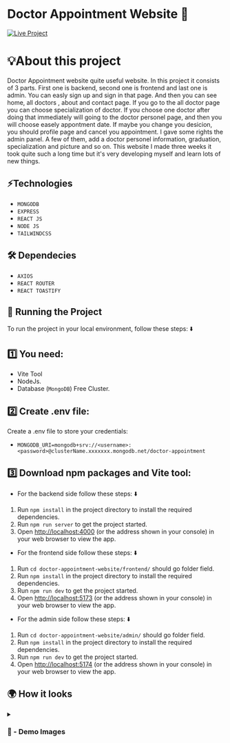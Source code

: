 # Doctor Appointment Website 🥼  

[![Live Project](https://img.shields.io/badge/🌍%20Live%20Project-Click%20Here-blue?style=for-the-badge)](https://checku-project-frontend.onrender.com/)

# 💡About this project 
Doctor Appointment website quite useful website. In this project it consists of 3 parts. First one is backend, second one is frontend and last one is admin. You can easly sign up and sign in that page. And then you can see home, all doctors , about and contact page. If you go to the all doctor page you can choose specialization of doctor. If you choose one doctor after doing that immediately will going to the doctor personel page, and then you will choose easely appontment date. If maybe you change you desicion, you should profile page and cancel you appointment. I gave some rights the admin panel. A few of them, add a doctor personel information, graduation, specialization and picture and so on. This website I made three weeks it took quite such a long time but it's very developing myself and learn lots of new things.

## ⚡Technologies
* `MONGODB`
* `EXPRESS`
* `REACT JS`
* `NODE JS`
* `TAILWINDCSS`

## 🛠 Dependecies
* `AXIOS`
* `REACT ROUTER`
* `REACT TOASTIFY`

## 🚦 Running the Project

To run the project in your local environment, follow these steps: ⬇️

## 1️⃣ You need: 

- Vite Tool
- NodeJs.
- Database (`MongoDB`) Free Cluster.

## 2️⃣ Create .env file:

Create a .env file to store your credentials:

- `MONGODB_URI=mongodb+srv://<username>:<password>@clusterName.xxxxxxx.mongodb.net/doctor-appointment`

## 3️⃣ Download npm packages and Vite tool:

- For the backend side follow these steps: ⬇️

1. Run `npm install` in the project directory to install the required dependencies.
2. Run `npm run server` to get the project started.
3. Open [http://localhost:4000](http://localhost:4000) (or the address shown in your console) in your web browser to view the app.

- For the frontend side follow these steps: ⬇️

1. Run `cd doctor-appointment-website/frontend/` should go folder field.
2. Run `npm install` in the project directory to install the required dependencies.
3. Run `npm run dev` to get the project started.
4. Open [http://localhost:5173](http://localhost:5173) (or the address shown in your console) in your web browser to view the app.

- For the admin side follow these steps: ⬇️

1. Run `cd doctor-appointment-website/admin/` should go folder field.
2. Run `npm install` in the project directory to install the required dependencies.
3. Run `npm run dev` to get the project started.
4. Open [http://localhost:5174](http://localhost:5174) (or the address shown in your console) in your web browser to view the app.

## 🌍 How it looks

<details>
<summary><h3> 📸 - Demo Images </h3></summary>


<img src='https://github.com/user-attachments/assets/768d1f94-29e3-4466-90c5-418278abb2ce' width="100%"/>

#

<img src='https://github.com/user-attachments/assets/c66e8a38-6c8f-4b07-ab43-4ede3c087a09' width="100%"/>

#

<img src='https://github.com/user-attachments/assets/6bc93c7b-2e47-414a-ac9c-f7abbe8871b4' width="100%"/>

#

<img src='https://github.com/user-attachments/assets/ba5625b0-2a40-4429-b3c8-e6a5f4e23676' width="100%"/>

#

<img src='https://github.com/user-attachments/assets/7d6f1afb-f767-4464-8189-33df6a1cc2b8' width="100%"/>

#

<img src='https://github.com/user-attachments/assets/c7d8da6e-6bc4-485a-a6ce-8ed52ceff819' width="100%"/>


</details>
